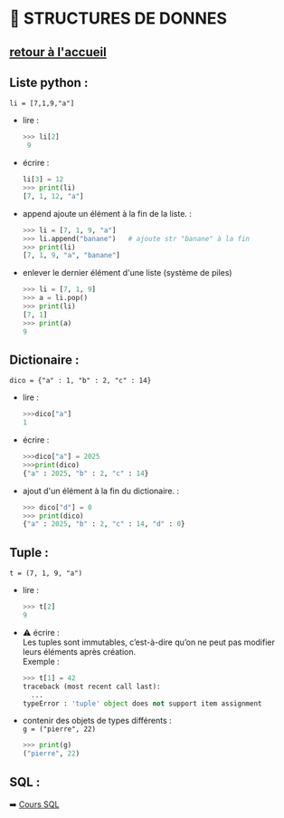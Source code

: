 # 📁 STRUCTURES DE DONNES
[retour à l'accueil](https://github.com/h4r1cX/NSIpedia/blob/main/accueil.md)
---

## Liste python :
`li = [7,1,9,"a"]`
* lire :
  ```python
  >>> li[2]
   9
* écrire :
  ```python
  li[3] = 12
  >>> print(li)
  [7, 1, 12, "a"]

* append ajoute un élément à la fin de la liste. :
  ```python
  >>> li = [7, 1, 9, "a"]
  >>> li.append("banane")   # ajoute str "banane" à la fin
  >>> print(li)
  [7, 1, 9, "a", "banane"]

* enlever le dernier élément d'une liste (système de piles)
  ```python
  >>> li = [7, 1, 9]
  >>> a = li.pop()
  >>> print(li)
  [7, 1]
  >>> print(a)
  9

## Dictionaire :
`dico = {"a" : 1, "b" : 2, "c" : 14}`
* lire : 
  ```python
  >>>dico["a"]
  1

* écrire :
  ```python
  >>>dico["a"] = 2025
  >>>print(dico)
  {"a" : 2025, "b" : 2, "c" : 14}

* ajout d'un élément à la fin du dictionaire. :
  ```python
  >>> dico["d"] = 0
  >>> print(dico)
  {"a" : 2025, "b" : 2, "c" : 14, "d" : 0}

## Tuple :
`t = (7, 1, 9, "a")`

* lire :  
  ```python
  >>> t[2]
  9
  
* ⚠️ écrire :<br>
  Les tuples sont immutables, c’est-à-dire qu’on ne peut pas modifier leurs éléments après création. <br>
  Exemple :
  ```python
  >>> t[1] = 42
  traceback (most recent call last):
    ...
  typeError : 'tuple' object does not support item assignment

* contenir des objets de types différents : <br>
  `g = ("pierre", 22)`
  ```python
  >>> print(g)
  ("pierre", 22)

## SQL :
➡️ [Cours SQL](https://github.com/h4r1cX/NSIpedia/blob/main/cours/sql.md)